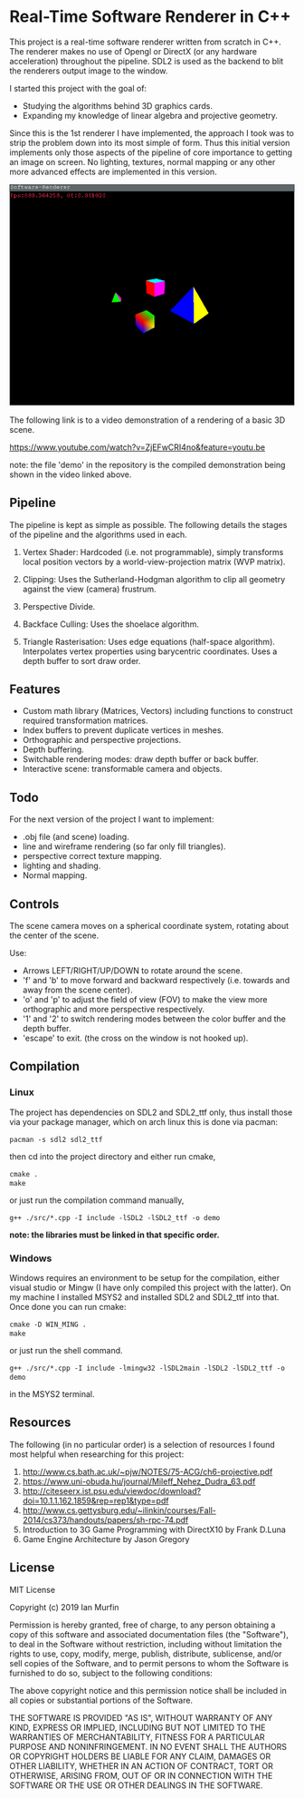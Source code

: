 # Real-Time Software Renderer in C++

This project is a real-time software renderer written from scratch in C++. The 
renderer makes no use of Opengl or DirectX (or any hardware acceleration) 
throughout the pipeline. SDL2 is used as the backend to blit the renderers 
output image to the window.

I started this project with the goal of:

- Studying the algorithms behind 3D graphics cards.
- Expanding my knowledge of linear algebra and projective geometry.

Since this is the 1st renderer I have implemented, the approach I took was to 
strip the problem down into its most simple of form. Thus this initial version 
implements only those aspects of the pipeline of core importance to getting an 
image on screen. No lighting, textures, normal mapping or any other more 
advanced effects are implemented in this version.

![scene capture](img/capture.png)

The following link is to a video demonstration of a rendering of a basic 3D 
scene.

https://www.youtube.com/watch?v=ZjEFwCRI4no&feature=youtu.be

note: the file 'demo' in the repository is the compiled demonstration being 
shown in the video linked above.

## Pipeline

The pipeline is kept as simple as possible. The following details the stages of
the pipeline and the algorithms used in each.

1. Vertex Shader: Hardcoded (i.e. not programmable), simply transforms local 
  position vectors by a world-view-projection matrix (WVP matrix).

2. Clipping: Uses the Sutherland-Hodgman algorithm to clip all geometry 
  against the view (camera) frustrum.

3. Perspective Divide.

4. Backface Culling: Uses the shoelace algorithm.

5. Triangle Rasterisation: Uses edge equations (half-space algorithm). 
  Interpolates vertex properties using barycentric coordinates. Uses a depth
  buffer to sort draw order.

## Features

- Custom math library (Matrices, Vectors) including functions to construct 
  required transformation matrices.
- Index buffers to prevent duplicate vertices in meshes.
- Orthographic and perspective projections.
- Depth buffering.
- Switchable rendering modes: draw depth buffer or back buffer.
- Interactive scene: transformable camera and objects.

## Todo

For the next version of the project I want to implement:

- .obj file (and scene) loading.
- line and wireframe rendering (so far only fill triangles).
- perspective correct texture mapping.
- lighting and shading.
- Normal mapping.

## Controls

The scene camera moves on a spherical coordinate system, rotating about the center of the scene.

Use:
- Arrows LEFT/RIGHT/UP/DOWN to rotate around the scene.
- 'f' and 'b' to move forward and backward respectively (i.e. towards and away from the scene center).
- 'o' and 'p' to adjust the field of view (FOV) to make the view more orthographic and more perspective respectively.
- '1' and '2' to switch rendering modes between the color buffer and the depth buffer.
- 'escape' to exit. (the cross on the window is not hooked up).

## Compilation

### Linux

The project has dependencies on SDL2 and SDL2_ttf only, thus install those via your package manager, which
on arch linux this is done via pacman:

```shell
pacman -s sdl2 sdl2_ttf
```

then cd into the project directory and either run cmake,

```shell
cmake .
make
```

or just run the compilation command manually,

```shell
g++ ./src/*.cpp -I include -lSDL2 -lSDL2_ttf -o demo
```

**note: the libraries must be linked in that specific order.**

### Windows

Windows requires an environment to be setup for the compilation, either visual studio 
or Mingw (I have only compiled this project with the latter). On my machine I installed 
MSYS2 and installed SDL2 and SDL2_ttf into that. Once done you can run cmake:

```shell
cmake -D WIN_MING .
make
```

or just run the shell command.

```shell
g++ ./src/*.cpp -I include -lmingw32 -lSDL2main -lSDL2 -lSDL2_ttf -o demo
```

in the MSYS2 terminal.

## Resources

The following (in no particular order) is a selection of resources I found most 
helpful when researching for this project:

1. http://www.cs.bath.ac.uk/~pjw/NOTES/75-ACG/ch6-projective.pdf
2. https://www.uni-obuda.hu/journal/Mileff_Nehez_Dudra_63.pdf
3. http://citeseerx.ist.psu.edu/viewdoc/download?doi=10.1.1.162.1859&rep=rep1&type=pdf
4. http://www.cs.gettysburg.edu/~ilinkin/courses/Fall-2014/cs373/handouts/papers/sh-rpc-74.pdf
5. Introduction to 3G Game Programming with DirectX10 by Frank D.Luna
6. Game Engine Architecture by Jason Gregory

## License

MIT License

Copyright (c) 2019 Ian Murfin

Permission is hereby granted, free of charge, to any person obtaining a copy
of this software and associated documentation files (the "Software"), to deal
in the Software without restriction, including without limitation the rights
to use, copy, modify, merge, publish, distribute, sublicense, and/or sell
copies of the Software, and to permit persons to whom the Software is
furnished to do so, subject to the following conditions:

The above copyright notice and this permission notice shall be included in all
copies or substantial portions of the Software.

THE SOFTWARE IS PROVIDED "AS IS", WITHOUT WARRANTY OF ANY KIND, EXPRESS OR
IMPLIED, INCLUDING BUT NOT LIMITED TO THE WARRANTIES OF MERCHANTABILITY,
FITNESS FOR A PARTICULAR PURPOSE AND NONINFRINGEMENT. IN NO EVENT SHALL THE
AUTHORS OR COPYRIGHT HOLDERS BE LIABLE FOR ANY CLAIM, DAMAGES OR OTHER
LIABILITY, WHETHER IN AN ACTION OF CONTRACT, TORT OR OTHERWISE, ARISING FROM,
OUT OF OR IN CONNECTION WITH THE SOFTWARE OR THE USE OR OTHER DEALINGS IN THE
SOFTWARE.
